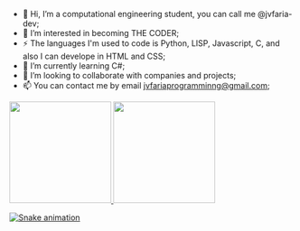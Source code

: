- 👋 Hi, I’m a computational engineering student, you can call me @jvfaria-dev;
- 👀 I’m interested in becoming THE CODER;
- ⚡ The languages I'm used to code is Python, LISP, Javascript, C, and also I can develope in HTML and CSS;
- 🌱 I’m currently learning C#;
- 💞️ I’m looking to collaborate with companies and projects;
- 📫 You can contact me by email jvfariaprogramminng@gmail.com;

<div>
<a href="https://github.com/jvfaria-dev">
<img loading="lazy" height="180em" src="https://github-readme-stats.vercel.app/api/top-langs/?username=jvfaria-dev&layout=compact&langs_count=7&theme=dracula"/>
<img loading="lazy" height="180em" src="https://github-readme-stats.vercel.app/api?username=jvfaria-dev&show_icons=true&theme=dracula&include_all_commits=true&count_private=true"/>
</div>

![Snake animation](https://github.com/seu-usuário-aqui/seu-usuário-aqui/blob/output/github-contribution-grid-snake.svg)
